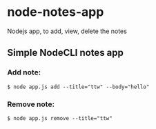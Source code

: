 # node-notes-app

Nodejs app, to add, view, delete the notes

## Simple NodeCLI notes app

### Add note:

`$ node app.js add --title="ttw" --body="hello"`

### Remove note:

`$ node app.js remove --title="ttw"`
